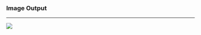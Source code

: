 <h3>Image Output</h3>
<hr>
<img src="https://github.com/Yogaprasadmk/HTML-CSS-JAVASCRIPT-100-PROJECTS/assets/120255515/285c17f2-53dc-452c-87b7-c9378ea9ef55">
